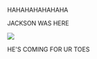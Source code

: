 HAHAHAHAHAHAHA

JACKSON WAS HERE

![](https://external-preview.redd.it/Kev3j34mm3mfVtPMQYAvOFDU9uYj1XwmmMqCQYvht5Y.jpg?auto=webp&s=d5c77d713b4d80174bb1e21bde17b001005e30ba)

HE'S COMING FOR UR TOES
